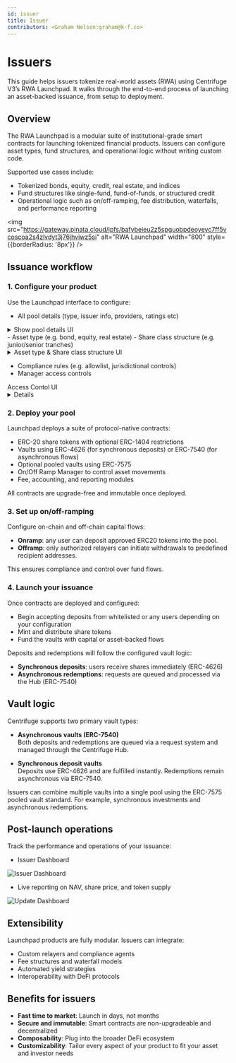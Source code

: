 ```yaml
---
id: issuer
title: Issuer
contributors: <Graham Nelson:graham@k-f.co>
---
```


# Issuers

This guide helps issuers tokenize real-world assets (RWA) using Centrifuge V3’s RWA Launchpad. It walks through the end-to-end process of launching an asset-backed issuance, from setup to deployment. 

## Overview

The RWA Launchpad is a modular suite of institutional-grade smart contracts for launching tokenized financial products. Issuers can configure asset types, fund structures, and operational logic without writing custom code.

Supported use cases include:

- Tokenized bonds, equity, credit, real estate, and indices
- Fund structures like single-fund, fund-of-funds, or structured credit
- Operational logic such as on/off-ramping, fee distribution, waterfalls, and performance reporting

<img src="https://gateway.pinata.cloud/ipfs/bafybeieu2z5spguobpdeoyeyc7ff5vcoscoa2s4zlvdyt3j76jhviwz5si" alt="RWA Launchpad" width="800" style={{borderRadius: '8px'}} />


## Issuance workflow

### 1. Configure your product

Use the Launchpad interface to configure:

- All pool details (type, issuer info, providers, ratings etc)
<details>
<summary>Show pool details UI</summary>

![Pool Details](https://gateway.pinata.cloud/ipfs/bafkreifgfchfoqbwfqbp6rdstol6wgkwb7iobmpzqlstvpzxit2pxmjfxq)

</details>
- Asset type (e.g. bond, equity, real estate)
- Share class structure (e.g. junior/senior tranches)
<details>
<summary>Asset type & Share class structure UI </summary>

![Pool Details](https://gateway.pinata.cloud/ipfs/bafkreidzhorp36q33djipol2ehqp74x3cgs3n5jqursltvnrjneima35f4)

</details>

- Compliance rules (e.g. allowlist, jurisdictional controls)
- Manager access controls 
<summary>Access Contol UI </summary>
<details>
![Pool Details](https://gateway.pinata.cloud/ipfs/bafkreiewkztvw5izthzpxztxkxrhb5w5gd5hq3ruitkui42ysncfoviszu)

</details>

### 2. Deploy your pool

Launchpad deploys a suite of protocol-native contracts:

- ERC-20 share tokens with optional ERC-1404 restrictions
- Vaults using ERC-4626 (for synchronous deposits) or ERC-7540 (for asynchronous flows)
- Optional pooled vaults using ERC-7575
- On/Off Ramp Manager to control asset movements
- Fee, accounting, and reporting modules

All contracts are upgrade-free and immutable once deployed.

### 3. Set up on/off-ramping

Configure on-chain and off-chain capital flows:

- **Onramp**: any user can deposit approved ERC20 tokens into the pool.
- **Offramp**: only authorized relayers can initiate withdrawals to predefined recipient addresses.

This ensures compliance and control over fund flows.

### 4. Launch your issuance

Once contracts are deployed and configured:

- Begin accepting deposits from whitelisted or any users depending on your configuration
- Mint and distribute share tokens
- Fund the vaults with capital or asset-backed flows

Deposits and redemptions will follow the configured vault logic:
- **Synchronous deposits**: users receive shares immediately (ERC-4626)
- **Asynchronous redemptions**: requests are queued and processed via the Hub (ERC-7540)

## Vault logic

Centrifuge supports two primary vault types:

- **Asynchronous vaults (ERC-7540)**  
  Both deposits and redemptions are queued via a request system and managed through the Centrifuge Hub.

- **Synchronous deposit vaults**  
  Deposits use ERC-4626 and are fulfilled instantly. Redemptions remain asynchronous via ERC-7540.

Issuers can combine multiple vaults into a single pool using the ERC-7575 pooled vault standard. For example, synchronous investments and asynchronous redemptions. 

## Post-launch operations

Track the performance and operations of your issuance:

- Issuer Dashboard

![Issuer Dashboard](https://gateway.pinata.cloud/ipfs/bafkreigmer5ns34nz2pfjyg62dt6czdfqxazpjvdtdjlwx7knpuc24eqmq)

- Live reporting on NAV, share price, and token supply

![Update Dashboard](https://gateway.pinata.cloud/ipfs/bafkreidozv26pnarp75gv5m2th7iyvjyfzc6opb4pdj3zm5tww3w2llayq)


## Extensibility

Launchpad products are fully modular. Issuers can integrate:

- Custom relayers and compliance agents
- Fee structures and waterfall models
- Automated yield strategies
- Interoperability with DeFi protocols

## Benefits for issuers

- **Fast time to market**: Launch in days, not months
- **Secure and immutable**: Smart contracts are non-upgradeable and decentralized
- **Composability**: Plug into the broader DeFi ecosystem
- **Customizability**: Tailor every aspect of your product to fit your asset and investor needs
